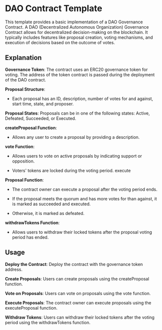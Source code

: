 # DAO Contract Template

This template provides a basic implementation of a DAO Governance Contract. A DAO (Decentralized Autonomous Organization) Governance Contract allows for decentralized decision-making on the blockchain. It typically includes features like proposal creation, voting mechanisms, and execution of decisions based on the outcome of votes.

## Explanation

**Governance Token**: The contract uses an ERC20 governance token for voting. The address of the token contract is passed during the deployment of the DAO contract.

**Proposal Structure**:

- Each proposal has an ID, description, number of votes for and against, start time, state, and proposer.

**Proposal States**: Proposals can be in one of the following states: Active, Defeated, Succeeded, or Executed.

**createProposal Function**:

- Allows any user to create a proposal by providing a description.

**vote Function**:

- Allows users to vote on active proposals by indicating support or opposition.

- Voters' tokens are locked during the voting period.
execute

**Proposal Function**:

- The contract owner can execute a proposal after the voting period ends.

- If the proposal meets the quorum and has more votes for than against, it is marked as succeeded and executed.

- Otherwise, it is marked as defeated.

**withdrawTokens Function**:

- Allows users to withdraw their locked tokens after the proposal voting period has ended.

## Usage

**Deploy the Contract**: Deploy the contract with the governance token address.

**Create Proposals**: Users can create proposals using the createProposal function.

**Vote on Proposals**: Users can vote on proposals using the vote function.

**Execute Proposals**: The contract owner can execute proposals using the executeProposal function.

**Withdraw Tokens**: Users can withdraw their locked tokens after the voting period using the withdrawTokens function.

